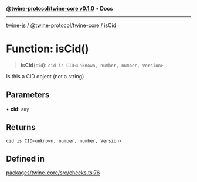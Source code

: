 [**@twine-protocol/twine-core v0.1.0**](../README.md) • **Docs**

***

[twine-js](../../../README.md) / [@twine-protocol/twine-core](../README.md) / isCid

# Function: isCid()

> **isCid**(`cid`): `cid is CID<unknown, number, number, Version>`

Is this a CID object (not a string)

## Parameters

• **cid**: `any`

## Returns

`cid is CID<unknown, number, number, Version>`

## Defined in

[packages/twine-core/src/checks.ts:76](https://github.com/twine-protocol/twine-js/blob/bc5370ff2573a6e5e5c7a912acc672967ce4c5db/packages/twine-core/src/checks.ts#L76)

